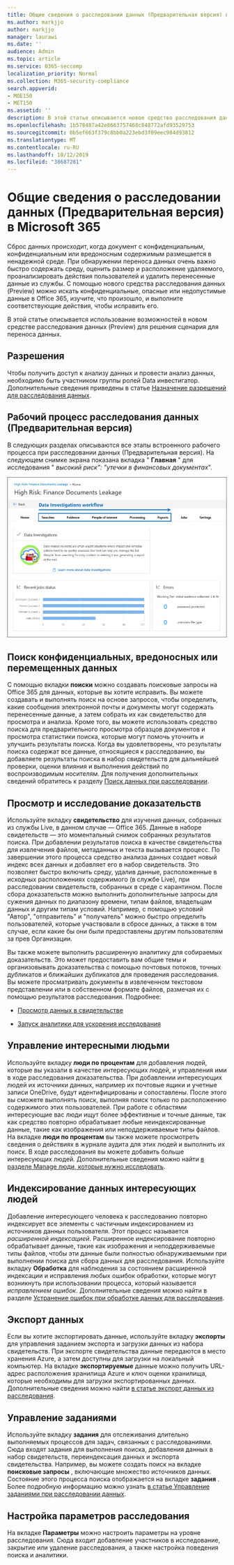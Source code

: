 ```yaml
---
title: Общие сведения о расследовании данных (Предварительная версия) в Microsoft 365
ms.author: markjjo
author: markjjo
manager: laurawi
ms.date: ''
audience: Admin
ms.topic: article
ms.service: O365-seccomp
localization_priority: Normal
ms.collection: M365-security-compliance
search.appverid:
- MOE150
- MET150
ms.assetid: ''
description: В этой статье описывается новое средство расследования данных (Preview) в Microsoft 365.
ms.openlocfilehash: 1b578487a42e8663757468c848772afd93529753
ms.sourcegitcommit: 0b5ef663f379c8bb0a223ebd3f09eec984d93812
ms.translationtype: MT
ms.contentlocale: ru-RU
ms.lasthandoff: 10/12/2019
ms.locfileid: "38687281"
---
```

# <a name="overview-of-data-investigations-preview-in-microsoft-365"></a>Общие сведения о расследовании данных (Предварительная версия) в Microsoft 365

Сброс данных происходит, когда документ с конфиденциальным, конфиденциальным или вредоносным содержимым размещается в ненадежной среде. При обнаружении переноса данных очень важно быстро содержать среду, оценить размер и расположение удаляемого, проанализировать действия пользователей и удалить перенесенные данные из службы. С помощью нового средства расследования данных (Preview) можно искать конфиденциальные, опасные или недопустимые данные в Office 365, изучите, что произошло, и выполните соответствующие действия, чтобы исправить его.  

В этой статье описывается использование возможностей в новом средстве расследования данных (Preview) для решения сценария для переноса данных.

## <a name="permissions"></a>Разрешения

Чтобы получить доступ к анализу данных и провести анализ данных, необходимо быть участником группы ролей Data инвестигатор. Дополнительные сведения приведены в статье [Назначение разрешений для расследования данных](permissions.md).

## <a name="data-investigations-preview-workflow"></a>Рабочий процесс расследования данных (Предварительная версия) 

В следующих разделах описываются все этапы встроенного рабочего процесса при расследовании данных (Предварительная версия). На следующем снимке экрана показана вкладка " **Главная** " для исследования " *высокий риск": "утечки в финансовых документах*". 

![Рабочий процесс в средстве расследования данных](media/DataInvestigationsWorkflow.png)

## <a name="search-for-sensitive-malicious-or-misplaced-data"></a>Поиск конфиденциальных, вредоносных или перемещенных данных

С помощью вкладки **поиски** можно создавать поисковые запросы на Office 365 для данных, которые вы хотите исправить. Вы можете создавать и выполнять поиск на основе запросов, чтобы определить, какие сообщения электронной почты и документы могут содержать перенесенные данные, а затем собрать их как свидетельство для просмотра и анализа. Кроме того, вы можете использовать средство поиска для предварительного просмотра образцов документов и просмотра статистики поиска, которые могут помочь уточнить и улучшить результаты поиска. Когда вы удовлетворены, что результаты поиска содержат все данные, относящиеся к расследованию, вы добавляете результаты поиска в набор свидетельств для дальнейшей проверки, оценки влияния и выполнения действий по воспроизводимым носителям. Для получения дополнительных сведений обратитесь к разделу [Поиск данных при расследовании](search-for-data.md).

## <a name="review-and-investigate-evidence"></a>Просмотр и исследование доказательств

Используйте вкладку **свидетельство** для изучения данных, собранных из службы Live, в данном случае — Office 365. Данные в наборе свидетельств — это моментальный снимок собранных результатов поиска. При добавлении результатов поиска в качестве свидетельства для извлечения файлов, метаданных и текста вызывается процесс. По завершении этого процесса средство анализа данных создает новый индекс всех данных и добавляет его в набор свидетельств. Это позволяет быстро включить среду, удалив данные, расположенные в исходных расположениях содержимого (в службе Live), при расследовании свидетельств, собранных в среде с карантином. После сбора доказательств можно выполнить дополнительные запросы для сужения данных по диапазону времени, типам файлов, владельцам данных и другим типам условий. Например, с помощью условий "Автор", "отправитель" и "получатель" можно быстро определить пользователей, которые участвовали в сбросе данных, а также в том случае, если какие бы они были предоставлены другим пользователям за прев Организации.

Вы также можете выполнить расширенную аналитику для собираемых доказательств. Это может предоставить вам общие темы и организовывать доказательства с помощью почтовых потоков, точных дубликатов и ближайших дубликатов для проведения расследования. Вы можете просматривать документы в извлеченном текстовом представлении или в собственном формате файлов, размечая их с помощью результатов расследования. Подробнее:

  - [Просмотр данных в свидетельстве](review-data-in-evidence.md)

  - [Запуск аналитики для ускорения исследования](run-analytics-to-investigate-faster.md)


## <a name="managing-people-of-interest"></a>Управление интересными людьми

Используйте вкладку **люди по процентам** для добавления людей, которые вы указали в качестве интересующих людей, и управления ими в ходе расследования доказательства. При добавлении интересующих людей их источники данных, например их почтовые ящики и учетные записи OneDrive, будут идентифицированы и сопоставлены. После этого вы сможете выполнять поиск, выполняя поиск только по расположению содержимого этих пользователей. При работе с областями интересующие вас люди ищут более эффективные и точные данные, так как средство повторно обрабатывает любые неиндексированные данные, такие как изображения или неподдерживаемые типы файлов. На вкладке **люди по процентам** вы также можете просмотреть сведения о действиях в журнале аудита для этих людей и выполнить их поиск. В ходе расследования вы можете добавить больше интересующих людей. Дополнительные сведения можно найти [в разделе Manage люди, которые нужно исследовать](manage-people-of-interest.md).

## <a name="indexing-the-data-of-people-of-interest"></a>Индексирование данных интересующих людей

Добавление интересующего человека к расследованию повторно индексирует все элементы с частичным индексированием из источников данных пользователя. Этот процесс называется *расширенной индексацией*. Расширенное индексирование повторно обрабатывает данные, такие как изображения и неподдерживаемые типы файлов, чтобы эти данные были полностью обнаруживаемыми при выполнении поиска для сбора данных для расследования. Используйте вкладку **Обработка** для наблюдения за состоянием расширенной индексации и исправления любых ошибок обработки, которые могут возникнуть при использовании процесса, который называется *исправлением ошибок*. Дополнительные сведения можно найти в разделе [Устранение ошибок при обработке данных для расследования](error-remediation.md).

## <a name="exporting-data"></a>Экспорт данных

Если вы хотите экспортировать данные, используйте вкладку **экспорты** для управления заданием экспорта и загрузки данных из набора свидетельств. При экспорте свидетельства данные передаются в место хранения Azure, а затем доступны для загрузки на локальный компьютер. На вкладке **экспортируемые** данные можно получить URL-адрес расположения хранилища Azure и ключ оценки хранилища, которые необходимы для загрузки экспортированных данных. Дополнительные сведения можно найти [в статье экспорт данных из расследования](export-data.md).

## <a name="managing-jobs"></a>Управление заданиями

Используйте вкладку **задания** для отслеживания длительно выполняемых процессов для задач, связанных с расследованиями. Сюда входят задания для выполнения поиска, добавления данных в набор свидетельств, переиндексация данных и экспорта свидетельства. Например, вы можете создать поиск на вкладке **поисковые запросы** , включающие множество источников данных. Состояние этого процесса поиска отображается на вкладке **задания** . Более подробную информацию можно узнать [в статье Управление заданиями при расследовании данных](manage-jobs.md).

## <a name="configuring-investigation-settings"></a>Настройка параметров расследования

На вкладке **Параметры** можно настроить параметры на уровне расследования. Сюда входит добавление участников в исследование, закрытие или удаление расследования, а также настройка поведения поиска и аналитики.

